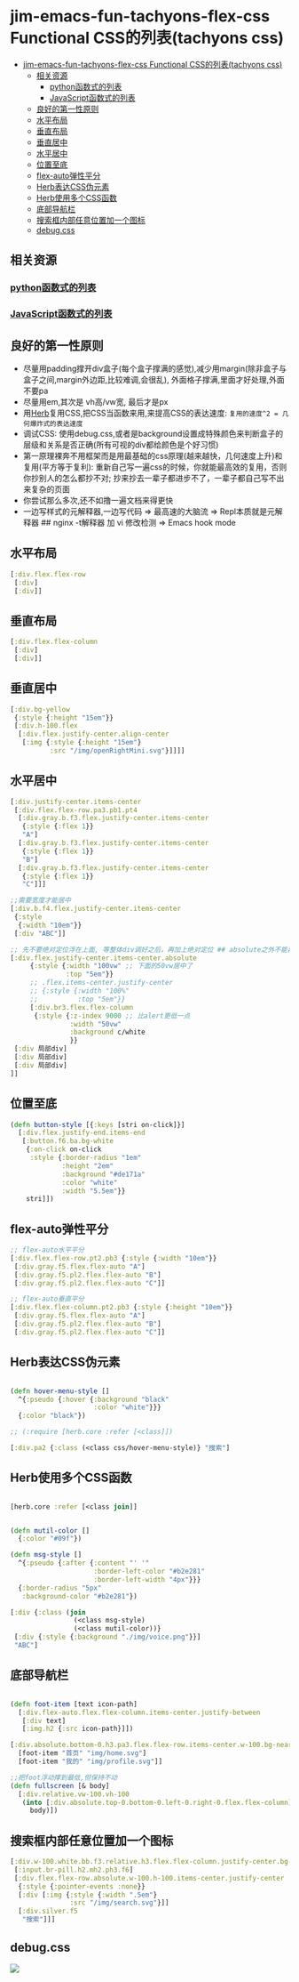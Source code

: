 # jim-emacs-fun-tachyons-flex-css Functional CSS的列表(tachyons css)

- [jim-emacs-fun-tachyons-flex-css Functional CSS的列表(tachyons css)](#jim-emacs-fun-tachyons-flex-css-functional-css%E7%9A%84%E5%88%97%E8%A1%A8tachyons-css)
  - [相关资源](#%E7%9B%B8%E5%85%B3%E8%B5%84%E6%BA%90)
    - [python函数式的列表](#python%E5%87%BD%E6%95%B0%E5%BC%8F%E7%9A%84%E5%88%97%E8%A1%A8)
    - [JavaScript函数式的列表](#javascript%E5%87%BD%E6%95%B0%E5%BC%8F%E7%9A%84%E5%88%97%E8%A1%A8)
  - [良好的第一性原则](#%E8%89%AF%E5%A5%BD%E7%9A%84%E7%AC%AC%E4%B8%80%E6%80%A7%E5%8E%9F%E5%88%99)
  - [水平布局](#%E6%B0%B4%E5%B9%B3%E5%B8%83%E5%B1%80)
  - [垂直布局](#%E5%9E%82%E7%9B%B4%E5%B8%83%E5%B1%80)
  - [垂直居中](#%E5%9E%82%E7%9B%B4%E5%B1%85%E4%B8%AD)
  - [水平居中](#%E6%B0%B4%E5%B9%B3%E5%B1%85%E4%B8%AD)
  - [位置至底](#%E4%BD%8D%E7%BD%AE%E8%87%B3%E5%BA%95)
  - [flex-auto弹性平分](#flex-auto%E5%BC%B9%E6%80%A7%E5%B9%B3%E5%88%86)
  - [Herb表达CSS伪元素](#herb%E8%A1%A8%E8%BE%BEcss%E4%BC%AA%E5%85%83%E7%B4%A0)
  - [Herb使用多个CSS函数](#herb%E4%BD%BF%E7%94%A8%E5%A4%9A%E4%B8%AAcss%E5%87%BD%E6%95%B0)
  - [底部导航栏](#%E5%BA%95%E9%83%A8%E5%AF%BC%E8%88%AA%E6%A0%8F)
  - [搜索框内部任意位置加一个图标](#%E6%90%9C%E7%B4%A2%E6%A1%86%E5%86%85%E9%83%A8%E4%BB%BB%E6%84%8F%E4%BD%8D%E7%BD%AE%E5%8A%A0%E4%B8%80%E4%B8%AA%E5%9B%BE%E6%A0%87)
  - [debug.css](#debugcss)

## 相关资源
### [python函数式的列表](https://github.com/FPTensorFlow/jim-emacs-fun-py)
### [JavaScript函数式的列表](https://github.com/chanshunli/jim-emacs-fun-es6)

## 良好的第一性原则
* 尽量用padding撑开div盒子(每个盒子撑满的感觉),减少用margin(除非盒子与盒子之间,margin外边距,比较难调,会很乱), 外面格子撑满,里面才好处理,外面不要pa
* 尽量用em,其次是 vh高/vw宽, 最后才是px
* 用[Herb](http://herb.roosta.sh)复用CSS,把CSS当函数来用,来提高CSS的表达速度: `复用的速度^2 = 几何爆炸式的表达速度`
* 调试CSS: 使用debug.css,或者是background设置成特殊颜色来判断盒子的层级和关系是否正确(所有可视的div都给颜色是个好习惯)
* 第一原理裸奔不用框架而是用最基础的css原理(越来越快，几何速度上升)和复用(平方等于复利): 重新自己写一遍css的时候，你就能最高效的复用，否则你抄别人的怎么都抄不对; 抄来抄去一辈子都进步不了，一辈子都自己写不出来复杂的页面
* 你尝试那么多次,还不如撸一遍文档来得更快
* 一边写样式的元解释器,一边写代码 => 最高速的大脑流 => Repl本质就是元解释器 ## nginx -t解释器 加 vi 修改检测 => Emacs hook mode

## 水平布局

``` clojure
[:div.flex.flex-row
 [:div]
 [:div]]
```

## 垂直布局

``` clojure
[:div.flex.flex-column
 [:div]
 [:div]]
```

## 垂直居中

``` clojure
[:div.bg-yellow
 {:style {:height "15em"}}
 [:div.h-100.flex
  [:div.flex.justify-center.align-center
   [:img {:style {:height "15em"}
          :src "/img/openRightMini.svg"}]]]]
```

## 水平居中

``` clojure
[:div.justify-center.items-center
 [:div.flex.flex-row.pa3.pb1.pt4
  [:div.gray.b.f3.flex.justify-center.items-center
   {:style {:flex 1}}
   "A"]
  [:div.gray.b.f3.flex.justify-center.items-center
   {:style {:flex 1}}
   "B"]
  [:div.gray.b.f3.flex.justify-center.items-center
   {:style {:flex 1}}
   "C"]]]

;;需要宽度才能居中
[:div.b.f4.flex.justify-center.items-center
 {:style
  {:width "10em"}}
 [:div "ABC"]]

;; 先不要绝对定位浮在上面, 等整体div调好之后，再加上绝对定位 ## absolute之外不能再有absolute,否则会失效
[:div.flex.justify-center.items-center.absolute
     {:style {:width "100vw" ;; 下面的50vw居中了
              :top "5em"}}
     ;; .flex.items-center.justify-center
     ;; {:style {:width "100%"
     ;;          :top "5em"}}
     [:div.br3.flex.flex-column
      {:style {:z-index 9000 ;; 比alert更低一点
               :width "50vw"
               :background c/white
               }}
 [:div 局部div]
 [:div 局部div]
 [:div 局部div]
]]
```

## 位置至底

``` clojure
(defn button-style [{:keys [stri on-click]}]
  [:div.flex.justify-end.items-end
   [:button.f6.ba.bg-white
    {:on-click on-click
     :style {:border-radius "1em"
             :height "2em"
             :background "#de171a"
             :color "white"
             :width "5.5em"}}
    stri]])
```

## flex-auto弹性平分

``` clojure
;; flex-auto水平平分
[:div.flex.flex-row.pt2.pb3 {:style {:width "10em"}}
 [:div.gray.f5.flex.flex-auto "A"]
 [:div.gray.f5.pl2.flex.flex-auto "B"]
 [:div.gray.f5.pl2.flex.flex-auto "C"]]

;; flex-auto垂直平分
[:div.flex.flex-column.pt2.pb3 {:style {:height "10em"}}
 [:div.gray.f5.flex.flex-auto "A"]
 [:div.gray.f5.pl2.flex.flex-auto "B"]
 [:div.gray.f5.pl2.flex.flex-auto "C"]]

```

## Herb表达CSS伪元素

``` clojure

(defn hover-menu-style []
  ^{:pseudo {:hover {:background "black"
                     :color "white"}}}
  {:color "black"})

;; (:require [herb.core :refer [<class]])

[:div.pa2 {:class (<class css/hover-menu-style)} "搜索"]

```

## Herb使用多个CSS函数

``` clojure

[herb.core :refer [<class join]]


(defn mutil-color []
  {:color "#09f"})

(defn msg-style []
  ^{:pseudo {:after {:content "' '"
                     :border-left-color "#b2e281"
                     :border-left-width "4px"}}}
  {:border-radius "5px"
   :background-color "#b2e281"})

[:div {:class (join
                (<class msg-style)
                (<class mutil-color))}
 [:div {:style {:background "./img/voice.png"}}]
 "ABC"]
```

## 底部导航栏

``` clojure

(defn foot-item [text icon-path]
  [:div.flex-auto.flex.flex-column.items-center.justify-between
   [:div text]
   [:img.h2 {:src icon-path}]])

[:div.absolute.bottom-0.h3.pa3.flex.flex-row.items-center.w-100.bg-near-white.bt.b--moon-gray
  [foot-item "首页" "img/home.svg"]
  [foot-item "我的" "img/profile.svg"]]

;;把foot浮动撑到最低,但保持不动
(defn fullscreen [& body]
  [:div.relative.vw-100.vh-100
   (into [:div.absolute.top-0.bottom-0.left-0.right-0.flex.flex-column]
     body)])
```

## 搜索框内部任意位置加一个图标

``` clojure
[:div.w-100.white.bb.f3.relative.h3.flex.flex-column.justify-center.bg-white
 [:input.br-pill.h2.mh2.ph3.f6]
 [:div.flex.flex-row.absolute.w-100.h-100.items-center.justify-center
  {:style {:pointer-events :none}}
  [:div [:img {:style {:width ".5em"}
               :src "/img/search.svg"}]]
  [:div.silver.f5
   "搜索"]]]
```

## debug.css

![](https://raw.githubusercontent.com/chanshunli/jim-emacs-fun-tachyons-flex-css/master/debug_css.png)
